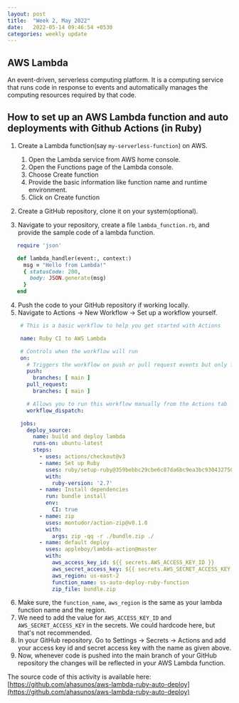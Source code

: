 ```yaml
---
layout: post
title:  "Week 2, May 2022"
date:   2022-05-14 09:46:54 +0530
categories: weekly update
---
```


## AWS Lambda
An event-driven, serverless computing platform. It is a computing service that runs code in response to events and automatically manages the computing resources required by that code.

## How to set up an AWS Lambda function and auto deployments with Github Actions (in Ruby)

1. Create a Lambda function(say `my-serverless-function`) on AWS.
   1. Open the Lambda service from AWS home console.
   2.	Open the Functions page of the Lambda console.
   3.	Choose Create function
   4.	Provide the basic information like function name and runtime environment.
   5.	Click on Create function

2. Create a GitHub repository, clone it on your system(optional).
3. Navigate to your repository, create a file `lambda_function.rb`, and provide the sample code of a lambda function.
  ```ruby
     require 'json'

     def lambda_handler(event:, context:)
       msg = "Hello from Lambda!"
       { statusCode: 200, 
         body: JSON.generate(msg) 
       }
     end
  ```
4. Push the code to your GitHub repository if working locally.
5. Navigate to Actions → New Workflow → Set up a workflow yourself.
  ```yml
      # This is a basic workflow to help you get started with Actions

      name: Ruby CI to AWS Lambda

      # Controls when the workflow will run
      on:
        # Triggers the workflow on push or pull request events but only for the main branch
        push:
          branches: [ main ]
        pull_request:
          branches: [ main ]

        # Allows you to run this workflow manually from the Actions tab
        workflow_dispatch:

      jobs:
        deploy_source:
          name: build and deploy lambda
          runs-on: ubuntu-latest
          steps:
            - uses: actions/checkout@v3
            - name: Set up Ruby
              uses: ruby/setup-ruby@359bebbc29cbe6c87da6bc9ea3bc930432750108
              with:
                ruby-version: '2.7'
            - name: Install dependencies
              run: bundle install
              env:
                CI: true
            - name: zip
              uses: montudor/action-zip@v0.1.0
              with:
                args: zip -qq -r ./bundle.zip ./
            - name: default deploy
              uses: appleboy/lambda-action@master
              with:
                aws_access_key_id: ${{ secrets.AWS_ACCESS_KEY_ID }}
                aws_secret_access_key: ${{ secrets.AWS_SECRET_ACCESS_KEY }}
                aws_region: us-east-2
                function_name: ss-auto-deploy-ruby-function
                zip_file: bundle.zip
  ```
6. Make sure, the `function_name`, `aws_region` is the same as your lambda function name and the region.
7. We need to add the value for `AWS_ACCESS_KEY_ID` and `AWS_SECRET_ACCESS_KEY` in the secrets. We could hardcode here, but that's not recommended.
8. In your GitHub repository. Go to Settings → Secrets → Actions and add your access key id and secret access key with the name as given above.
9. Now, whenever code is pushed into the main branch of your GitHub repository the changes will be reflected in your AWS Lambda function. 

The source code of this activity is available here: [https://github.com/ahasunos/aws-lambda-ruby-auto-deploy](https://github.com/ahasunos/aws-lambda-ruby-auto-deploy)
